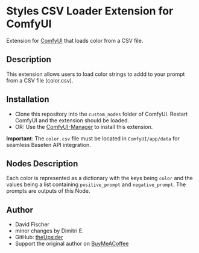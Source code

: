 # Styles CSV Loader Extension for ComfyUI
Extension for [ComfyUI](https://github.com/comfyanonymous/ComfyUI) that loads color from a CSV file.
## Description
This extension allows users to load color strings to addd to your prompt from a CSV file (color.csv). 

## Installation
- Clone this repository into the `custom_nodes` folder of ComfyUI. Restart ComfyUI and the extension should be loaded.
- OR: Use the [ComfyUI-Manager](https://github.com/ltdrdata/ComfyUI-Manager) to install this extension.

**Important**: The `color.csv` file must be located in `ComfyUI/app/data` for seamless Baseten API integration.
## Nodes Description
Each color is represented as a dictionary with the keys being `color` and the values being a list containing `positive_prompt` and `negative_prompt`. The prompts are outputs of this Node.

## Author
- David Fischer
- minor changes by Dimitri E.
- GitHub: [theUpsider](https://github.com/theUpsider)
- Support the original author on [BuyMeACoffee](https://www.buymeacoffee.com/theupsider)
